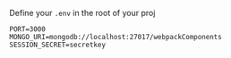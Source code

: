 Define your `.env` in the root of your proj
```
PORT=3000
MONGO_URI=mongodb://localhost:27017/webpackComponents
SESSION_SECRET=secretkey
```
